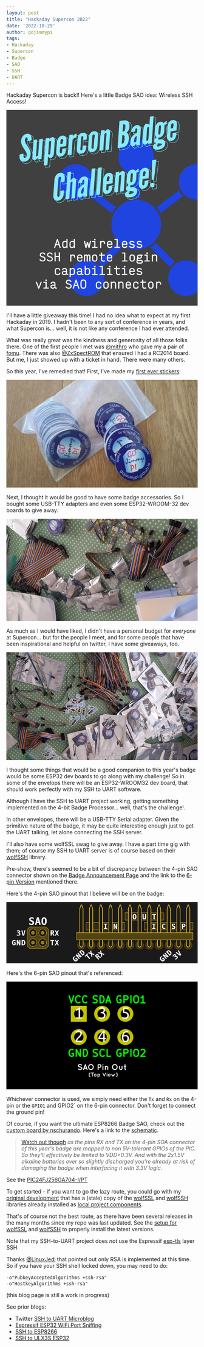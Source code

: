 ```yaml
---
layout: post
title: "Hackaday Supercon 2022"
date: '2022-10-29'
author: gojimmypi
tags:
- Hackaday
- Supercon
- Badge
- SAO
- SSH
- UART
---
```


Hackaday Supercon is back!! Here's a little Badge SAO idea: Wireless SSH Access!

![HackadaySuperconChallenge](../images/HackadaySupercon2022/HackadaySuperconChallenge.png)

I'll have a little giveaway this time! I had no idea what to expect at my first Hackaday in 2019.
I hadn't been to any sort of conference in years, and what Supercon is... well, it is not like any conference
I had ever attended. 

What was really great was the kindness and generosity of all those folks there. One of the first people
I met was [@mithro](https://twitter.com/gojimmypi/status/1196172438934941697?s=20&t=6Q3FA9_6EQsM7wUW1sJ_kQ) who 
gave my a pair of [fomu](https://tomu.im/fomu.html). There was also [@ZxSpectROM](https://twitter.com/gojimmypi/status/1195480147362631680?s=20&t=6Q3FA9_6EQsM7wUW1sJ_kQ)
that ensured I had a RC2014 board. But me, I just showed up with a ticket in hand. There were many others.

So this year, I've remedied that! First, I've made my [first ever stickers](https://twitter.com/gojimmypi/status/1586452536722001921?s=20&t=6Q3FA9_6EQsM7wUW1sJ_kQ):

![gojimmypi_stickers.jpg](../images/HackadaySupercon2022/gojimmypi_stickers.jpg)

Next, I thought it would be good to have some badge accessories. So I bought some USB-TTY adapters and even some
ESP32-WROOM-32 dev boards to give away.

![Supercon_Giveaway_Assembly_Process.png](../images/HackadaySupercon2022/Supercon_Giveaway_Assembly_Process.png)

As much as I would have liked, I didn't have a personal budget for _everyone_ at Supercon... but for the people I meet, 
and for some people that have been inspirational and helpful on twitter, I have some giveaways, too.

![Supercon_Giveaway_Packet_Preview.png](../images/HackadaySupercon2022/Supercon_Giveaway_Packet_Preview.png)

I thought some things that would be a good companion to this year's badge would be some ESP32 dev boards to go along with
my challenge! So in some of the envelops there will be an ESP32-WROOM32 dev board, that should work perfectly
with my SSH to UART software. 

Although I have the SSH to UART project working, getting something implemented on the 4-bit Badge Processor... well,
that's the challenge!.

In other envelopes, there will be a USB-TTY Serial adapter. Given the primitive nature of the badge, it may be quite interesting
enough just to get the UART talking, let alone connecting the SSH server.

I'll also have some wolfSSL swag to give away. I have a part time gig with them; of course my SSH to UART server is of course
based on their [wolfSSH](https://github.com/wolfssl/wolfssh) library.


Pre-show, there's seemed to be a bit of discrepancy between the 4-pin SAO connector shown on the
[Badge Announcement Page](https://hackaday.com/2022/10/12/the-2022-supercon-badge-is-a-handheld-trip-through-computing-history/)
and the link to the [6-pin Version](https://hackaday.io/project/175182-simple-add-ons-sao) mentioned there.

Here's the 4-pin SAO pinout that I believe will be on the badge:

![badge22_expansion.png](../images/HackadaySupercon2022/badge22_expansion.png)

Here's the 6-pin SAO pinout that's referenced: 

![SAO_6pin.png](../images/HackadaySupercon2022/SAO_6pin.png)

Whichever connector is used, we simply need either the `Tx` and `Rx` on the 4-pin or the `GPIO1` and GPIO2` on the 6-pin connector.
Don't forget to connect the ground pin! 

Of course, if you want the ultimate ESP8266 Badge SAO, check out the 
[custom board by nschurando](https://discord.com/channels/879434765390975007/1001636192149835867/1033508153008070696).
Here's a link to the [schematic](http://sitronlabs.com/slbl00001.pdf).

> [Watch out though](https://discord.com/channels/879434765390975007/1001636192149835867/1035529853543387247) 
> _as the pins RX and TX on the 4-pin SOA connector of this year's badge are mapped to non 5V-tolerant GPIOs of the PIC. 
So they'll effectively be limited to VDD+0.3V. And with the 2x1.5V alkaline batteries ever so slightly discharged you're already at risk of damaging the badge when interfacing it with 3.3V logic._

See the [PIC24FJ256GA704-I/PT](https://www.microchip.com/en-us/product/PIC24FJ256GA704)

To get started - if you want to go the lazy route, you could go with my [original development](https://github.com/gojimmypi/wolfssh/tree/ESP32_Development/examples/ESP32-SSH-Server)
that has a (stale) copy of the [wolfSSL](https://github.com/wolfSSL/wolfssl/tree/master/IDE/Espressif/ESP-IDF) 
and [wolfSSH](https://github.com/wolfSSL/wolfssh/tree/master/ide/Espressif) 
libraries already installed as 
[local project components](https://github.com/gojimmypi/wolfssh/tree/ESP32_Development/examples/ESP32-SSH-Server/components).

That's of course not the best route, as there have been several releases in the many months since my repo was last updated. 
See the [setup for wolfSSL](https://github.com/wolfSSL/wolfssl/tree/master/IDE/Espressif/ESP-IDF)
and [wolfSSH](https://github.com/wolfSSL/wolfssh/tree/master/ide/Espressif/ESP-IDF) to properly install the latest versions.

Note that my SSH-to-UART project does _not_ use the Espressif [esp-tls](https://github.com/espressif/esp-idf/tree/master/components/esp-tls) 
layer SSH.


Thanks [@LinuxJedi](https://twitter.com/gojimmypi/status/1522390635948351488?s=20&t=6Q3FA9_6EQsM7wUW1sJ_kQ) 
that pointed out only RSA is implemented at this time. So if you have your SSH shell locked down, you may need to do:

```
-o"PubkeyAcceptedAlgorithms +ssh-rsa" 
-o"HostkeyAlgorithms +ssh-rsa"
```

(this blog page is still a work in progress)

See prior blogs:

- Twitter [SSH to UART Microblog](https://www.google.com/search?q=ssh+uart+%40gojimmypi+site%3Atwitter.com)
- [Espressif ESP32 WiFi Port Sniffing](https://gojimmypi.github.io/Espressif-ESP32-WiFi-Port-Sniffing-DUT/)
- [SSH to ESP8266](https://gojimmypi.github.io/SSH-to-ESP8266/)
- [SSH to ULX3S ESP32](https://gojimmypi.github.io/SSH-to-ULX3S-ESP32/)

